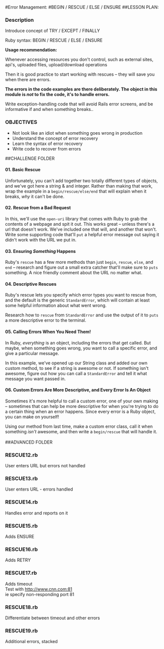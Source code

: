 
#Error Management:
#BEGIN / RESCUE / ELSE / ENSURE
##LESSON PLAN: 




### Description

Introduce concept of TRY / EXCEPT / FINALLY  

Ruby syntax: BEGIN / RESCUE / ELSE / ENSURE  

**Usage recommendation:**

Whenever accessing resources you don't control, such as external sites, api's, uploaded files, upload/download operations  

Then it is good practice to start working with rescues – they will save you when there are errors.

**The errors in the code examples are there deliberately.  The object in this module is *not* to fix the code, it's to handle errors.**   

Write exception-handling code that will avoid Rails error screens, and be informative if and when something breaks..

### OBJECTIVES
- Not look like an idiot when something goes wrong in production  
- Understand the concept of error recovery
- Learn the syntax of error recovery
- Write code to recover from errors

##CHALLENGE FOLDER
#### 01. Basic Rescue

Unfortunately, you can't add together two totally different types of objects, and we've got here a string & and integer. Rather than making that work, wrap the example in a ``begin/rescue/else/end`` that will explain when it breaks, *why* it can't be done.

#### 02. Rescue from a Bad Request

In this, we'll use the ``open-uri`` library that comes with Ruby to grab the contents of a webpage and spit it out. This works great – unless there's a url that doesn't work. We've included one that will, and another that won't. Write some supporting code that'll ``put`` a helpful error message out saying it didn't work with the URL we put in.

#### 03. Ensuring *Something* Happens

Ruby's ``rescue`` has a few more methods than just ``begin``, ``rescue``, ``else``, and ``end`` – research and figure out a small extra catcher that'll make sure to ``puts`` something. A nice friendly comment about the URL no matter what.

#### 04. Descriptive Rescues

Ruby's rescue lets you specify which error types you want to rescue from, and the default is the generic ``StandardError``, which will contain at least some helpful information about what went wrong. 

Research how to ``rescue`` from ``StandardError`` and use the output of it to ``puts`` a more descriptive error to the terminal.

#### 05. Calling Errors When You Need Them!

In Ruby, *everything* is an object, including the errors that get called. But maybe, when something goes wrong, you want to call a specific error, and give a particular message.

In this example, we've opened up our String class and added our own custom method, to see if a string is awesome or not. If something isn't awesome, figure out how you can call a ``StandardError`` and tell it what message you want passed in.

#### 06. Custom Errors Are More Descriptive, and Every Error Is An Object

Sometimes it's more helpful to call a custom error, one of your own making – sometimes that can help be more descriptive for when you're trying to do a certain thing when an error happens. Since every error is a Ruby object, you can make on yourself! 

Using our method from last time, make a custom error class, call it when something *isn't* awesome, and then write a ``begin/rescue`` that will handle it.  
<br>
##ADVANCED FOLDER


### RESCUE12.rb  
User enters URL but errors not handled   

### RESCUE13.rb  
User enters URL - errors handled  

### RESCUE14.rb  
Handles error and reports on it  

### RESCUE15.rb  
Adds ENSURE  

### RESCUE16.rb  
Adds RETRY  

### RESCUE17.rb  
Adds timeout  
Test with http://www.cnn.com:81  
ie specify non-responding port 81  

### RESCUE18.rb
Differentiate between timeout and other errors  

### RESCUE19.rb
Additional errors, stacked  


